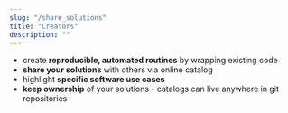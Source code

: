```yaml
---
slug: "/share_solutions"
title: "Creators"
description: ""
---
```

- create **reproducible, automated routines** by wrapping existing code
- **share your solutions** with others via online catalog
- highlight **specific software use cases**
- **keep ownership** of your solutions - catalogs can live anywhere in git repositories
